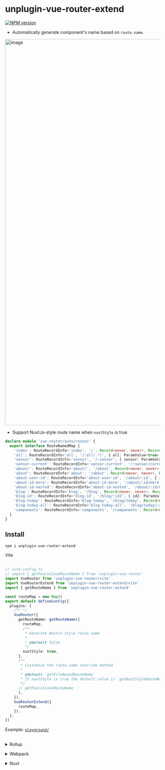 # unplugin-vue-router-extend

[![NPM version](https://img.shields.io/npm/v/unplugin-vue-router-extend?color=a1b858&label=)](https://www.npmjs.com/package/unplugin-vue-router-extend)

- Automatically generate component's name based on `route.name`.  

<img width="1255" alt="image" src="https://user-images.githubusercontent.com/32807958/205870943-dd2b6094-a4dd-4927-a417-57350fd7773b.png">

- Support NuxtJs-style route name when `nuxtStyle` is true

``` ts
declare module 'vue-router/auto/routes' {
  export interface RouteNamedMap {
    'index': RouteRecordInfo<'index', '/', Record<never, never>, Record<never, never>>
    'all': RouteRecordInfo<'all', '/:all(.*)', { all: ParamValue<true> }, { all: ParamValue<false> }>
    'sensor': RouteRecordInfo<'sensor', '/:sensor', { sensor: ParamValue<true> }, { sensor: ParamValue<false> }>
    'sensor-current': RouteRecordInfo<'sensor-current', '/:sensor/current', { sensor: ParamValue<true> }, { sensor: ParamValue<false> }>
    'about/': RouteRecordInfo<'about/', '/about', Record<never, never>, Record<never, never>>
    'about': RouteRecordInfo<'about', '/about', Record<never, never>, Record<never, never>>
    'about-user-id': RouteRecordInfo<'about-user-id', '/about/:id', { id: ParamValue<true> }, { id: ParamValue<false> }>
    'about-id-more': RouteRecordInfo<'about-id-more', '/about/:id/more', { id: ParamValue<true> }, { id: ParamValue<false> }>
    'about-id-nested': RouteRecordInfo<'about-id-nested', '/about/:id/nested', { id: ParamValue<true> }, { id: ParamValue<false> }>
    'blog': RouteRecordInfo<'blog', '/blog', Record<never, never>, Record<never, never>>
    'blog-id': RouteRecordInfo<'blog-id', '/blog/:id2', { id2: ParamValue<true> }, { id2: ParamValue<false> }>
    'blog-today': RouteRecordInfo<'blog-today', '/blog/today', Record<never, never>, Record<never, never>>
    'blog-today-all': RouteRecordInfo<'blog-today-all', '/blog/today/:all(.*)', { all: ParamValue<true> }, { all: ParamValue<false> }>
    'components': RouteRecordInfo<'components', '/components', Record<never, never>, Record<never, never>>
  }
}
```

## Install

```bash
npm i unplugin-vue-router-extend
```

<summary>Vite</summary><br>

```ts
// vite.config.ts
// import { getPascalCaseRouteName } from 'unplugin-vue-router'
import VueRouter from 'unplugin-vue-router/vite'
import VueRouterExtend from 'unplugin-vue-router-extend/vite'
import { getRouteName } from 'unplugin-vue-router-extend'

const routeMap = new Map()
export default defineConfig({
  plugins: [
    /** */
    VueRouter({
      getRouteName: getRouteName({
        routeMap,
        /**
         * Generate NuxtJs-style route name
         *
         * @default false
         */
        nuxtStyle: true,
      },
      /**
       * Customize the route name override method
       *
       * @default `getFileBasedRouteName`
       * If nuxtStyle is true the default value is `getNuxtStyleRouteName`
       */
      // getPascalCaseRouteName
      ),
    }),
    VueRouterExtend({
      routeMap,
    }),
  ],
})
```


Example: [`playground/`](./playground/)

<br>

<details>
<summary>Rollup</summary><br>

```ts
// rollup.config.js
import VueRouter from 'unplugin-vue-router/vite'
import VueRouterExtend from 'unplugin-vue-router-extend/vite'
import { getRouteName } from 'unplugin-vue-router-extend'

const routeMap = new Map()
export default {
  plugins: [
    /* ... */
    VueRouter({
      getRouteName: getRouteName({ routeMap }),
    }),
    VueRouterExtend({
      routeMap,
    }),
  ],
}
```

<br></details>


<details>
<summary>Webpack</summary><br>

```ts
// webpack.config.js
const routeMap = new Map()
module.exports = {
  /* ... */
  plugins: [
    require('unplugin-vue-router/webpack')({
      getRouteName: getRouteName({ routeMap }),
    }),
    require('unplugin-vue-router-extend/webpack')({
      routeMap
    })
  ]
}
```

<br></details>

<details>
<summary>Nuxt</summary><br>

```ts
// nuxt.config.js
import VueRouter from 'unplugin-vue-router/vite'

const routeMap = new Map()
export default {
  buildModules: [
    /* ... */
    ['unplugin-vue-router/nuxt', {
      getRouteName: getRouteName({ routeMap }),
    }],
    ['unplugin-vue-router-extend/nuxt', {
      routeMap
    }],
  ],
}
```

> This module works for both Nuxt 2 and [Nuxt Vite](https://github.com/nuxt/vite)

<br></details>